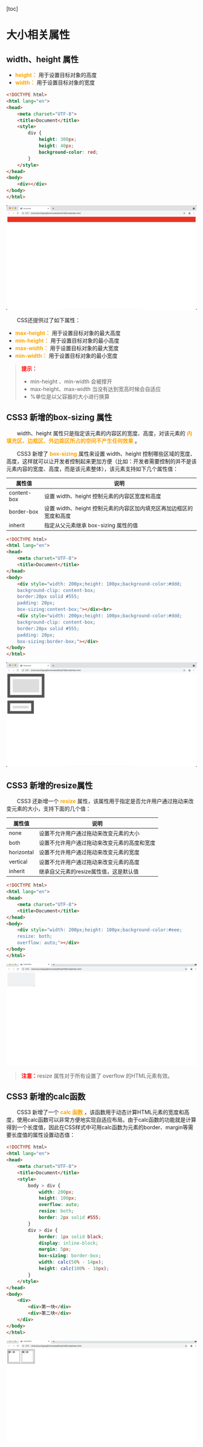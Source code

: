 [toc]

# 大小相关属性
## width、height 属性

+ <font color=orange>**height：**</font> 用于设置目标对象的高度
+ <font color=orange>**width：**</font> 用于设置目标对象的宽度

```html
<!DOCTYPE html>
<html lang="en">
<head>
    <meta charset="UTF-8">
    <title>Document</title>
    <style>
        div {
            height: 300px;
            height: 40px;
            background-color: red;
        }
    </style>
</head>
<body>
    <div></div>
</body>
</html>
```

![01](./images/08/01.png)

&emsp;&emsp;CSS还提供过了如下属性：

+ <font color=orange>****max-height：****</font> 用于设置目标对象的最大高度
+ <font color=orange>****min-height：****</font> 用于设置目标对象的最小高度
+ <font color=orange>****max-width：****</font> 用于设置目标对象的最大宽度
+ <font color=orange>****min-width：****</font> 用于设置目标对象的最小宽度

> <font color=red>**提示：**</font>
> + min-height 、min-width 会被撑开
> + max-height、max-width 当没有达到宽高时候会自适应
> + %单位是以父容器的大小进行换算

## CSS3 新增的box-sizing 属性

&emsp;&emsp;width、height 属性只是指定该元素的内容区的宽度、高度，对该元素的<font color=orange> **内填充区、边框区、外边距区所占的空间不产生任何效果** </font>。

&emsp;&emsp;CSS3 新增了<font color=orange> **box-sizing** </font>属性来设置 width、height 控制哪些区域的宽度、高度，这样就可以让开发者控制起来更加方便（比如：开发者需要控制的并不是该元素内容的宽度、高度，而是该元素整体），该元素支持如下几个属性值：

属性值 | 说明
-|-
content-box | 设置 width、height 控制元素的内容区宽度和高度
border-box | 设置 width、height 控制元素的内容区加内填充区再加边框区的宽度和高度
inherit | 指定从父元素继承 box-sizing 属性的值

```html
<!DOCTYPE html>
<html lang="en">
<head>
    <meta charset="UTF-8">
    <title>Document</title>
</head>
<body>
    <div style="width: 200px;height: 100px;background-color:#ddd;
    background-clip: content-box;
    border:20px solid #555;
    padding: 20px;
    box-sizing:content-box;"></div><br>
    <div style="width: 200px;height: 100px;background-color:#ddd;
    background-clip: content-box;
    border:20px solid #555;
    padding: 20px;
    box-sizing:border-box;"></div>
</body>
</html>
```

![02](./images/08/02.png)

## CSS3 新增的resize属性

&emsp;&emsp;CSS3 还新增一个<font color=orange> **resize** </font>属性，该属性用于指定是否允许用户通过拖动来改变元素的大小，支持下面的几个值：

属性值 | 说明
-|-
none | 设置不允许用户通过拖动来改变元素的大小
both | 设置不允许用户通过拖动来改变元素的高度和宽度
horizontal | 设置不允许用户通过拖动来改变元素的宽度
vertical | 设置不允许用户通过拖动来改变元素的高度
inherit | 继承自父元素的resize属性值，这是默认值

```html
<!DOCTYPE html>
<html lang="en">
<head>
    <meta charset="UTF-8">
    <title>Document</title>
</head>
<body>
    <div style="width: 200px;height: 100px;background-color:#eee;
    resize: both;
    overflow: auto;"></div>
</body>
</html>
```

![03](./images/08/03.gif)

> <font color=red>**注意：**</font>resize 属性对于所有设置了 overflow 的HTML元素有效。

## CSS3 新增的calc函数

&emsp;&emsp;CSS3 新增了一个<font color=orange> **calc 函数** </font>，该函数用于动态计算HTML元素的宽度和高度，使用calc函数可以非常方便地实现自适应布局。由于calc函数的功能就是计算得到一个长度值，因此在CSS样式中可用calc函数为元素的border、margin等需要长度值的属性设置动态值：

```html
<!DOCTYPE html>
<html lang="en">
<head>
    <meta charset="UTF-8">
    <title>Document</title>
    <style>
        body > div {
            width: 200px;
            height: 100px;
            overflow: auto;
            resize: both;
            border: 2px solid #555;
        }
        div > div {
            border: 1px solid black;
            display: inline-block;
            margin: 5px;
            box-sizing: border-box;
            width: calc(50% - 14px);
            height: calc(100% - 10px);
        }
    </style>
</head>
<body>
    <div>
        <div>第一块</div>
        <div>第二块</div>
    </div>
</body>
</html>
```

![04](./images/08/04.gif)